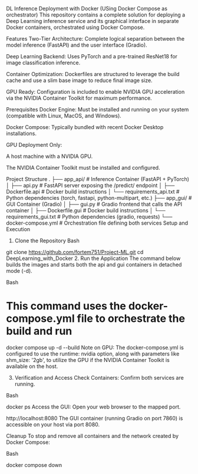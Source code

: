 DL Inference Deployment with Docker (USing Docker Compose as orchestrator)
This repository contains a complete solution for deploying a Deep Learning inference service and its graphical interface in separate Docker containers, orchestrated using Docker Compose.

Features
Two-Tier Architecture: Complete logical separation between the model inference (FastAPI) and the user interface (Gradio).

Deep Learning Backend: Uses PyTorch and a pre-trained ResNet18 for image classification inference.

Container Optimization: Dockerfiles are structured to leverage the build cache and use a slim base image to reduce final image size.

GPU Ready: Configuration is included to enable NVIDIA GPU acceleration via the NVIDIA Container Toolkit for maximum performance.

Prerequisites
Docker Engine: Must be installed and running on your system (compatible with Linux, MacOS, and Windows).

Docker Compose: Typically bundled with recent Docker Desktop installations.

GPU Deployment Only:

A host machine with a NVIDIA GPU.

The NVIDIA Container Toolkit must be installed and configured.

Project Structure
.
├── app_api/                      # Inference Container (FastAPI + PyTorch)
│   ├── api.py                    # FastAPI server exposing the /predict/ endpoint
│   ├── Dockerfile.api            # Docker build instructions
│   └── requirements_api.txt      # Python dependencies (torch, fastapi, python-multipart, etc.)
├── app_gui/                      # GUI Container (Gradio)
│   ├── gui.py                    # Gradio frontend that calls the API container
│   ├── Dockerfile.gui            # Docker build instructions
│   └── requirements_gui.txt      # Python dependencies (gradio, requests)
└── docker-compose.yml            # Orchestration file defining both services
Setup and Execution
1. Clone the Repository
Bash

git clone https://github.com/fortem751/Project-ML.git
cd DeepLearning_with_Docker
2. Run the Application
The command below builds the images and starts both the api and gui containers in detached mode (-d).

Bash

# This command uses the docker-compose.yml file to orchestrate the build and run
docker compose up -d --build
Note on GPU: The docker-compose.yml is configured to use the runtime: nvidia option, along with parameters like shm_size: '2gb', to utilize the GPU if the NVIDIA Container Toolkit is available on the host.

3. Verification and Access
Check Containers: Confirm both services are running.

Bash

docker ps
Access the GUI: Open your web browser to the mapped port.

http://localhost:8080
The GUI container (running Gradio on port 7860) is accessible on your host via port 8080.

Cleanup
To stop and remove all containers and the network created by Docker Compose:

Bash

docker compose down
